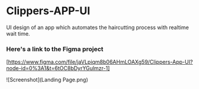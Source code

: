 # Clippers-APP-UI
UI design of an app which automates the haircutting process with realtime wait time.

### Here's a link to the Figma project

[https://www.figma.com/file/jaVLpiqm8b06AHmLOAXg59/Clippers-App-UI?node-id=0%3A1&t=6tOC8bDyrYGulmzr-1]

![Screenshot](Landing Page.png)

